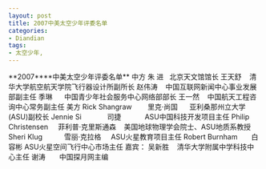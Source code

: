 ```yaml
---
layout: post
title: 2007中美太空少年评委名单
categories:
- Diandian
tags:
- 太空少年, 
---
```

\*\*2007\*\*\*\*中美太空少年评委名单\*\* 中方 朱 进   北京天文馆馆长 王天舒    清华大学航空航天学院飞行器设计所副所长 赵伟涛    中国互联网新闻中心事业发展部副主任 季琳      中国青少年社会服务中心网络部部长 王一然    中国航天工程咨询中心常务副主任 美方 Rick Shangraw        里克·尚国      亚利桑那州立大学(ASU)副校长 Jennie Si             司捷            ASU中国科技开发项目主任 Philip Christensen     菲利普·克里斯通森    美国地球物理学会院士、ASU地质系教授 Sheri Klug           雪丽·克拉格     ASU火星教育项目主任 Robert Burnham       白容彬 ASU火星空间飞行中心市场主任 嘉宾： 吴新胜    清华大学附属中学科技中心主任 谢涛       中国探月网主编